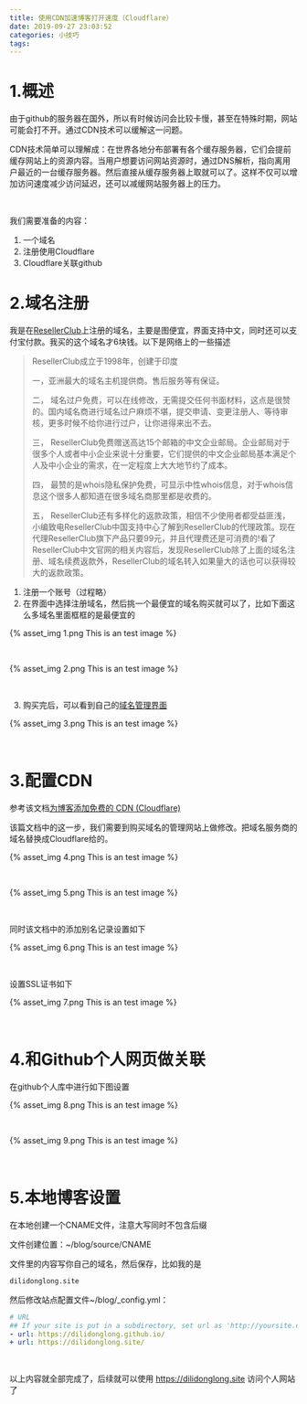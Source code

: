 ```yaml
---
title: 使用CDN加速博客打开速度（Cloudflare）
date: 2019-09-27 23:03:52
categories: 小技巧
tags:
---
```


# 1.概述

由于github的服务器在国外，所以有时候访问会比较卡慢，甚至在特殊时期，网站可能会打不开。通过CDN技术可以缓解这一问题。

CDN技术简单可以理解成：在世界各地分布部署有各个缓存服务器，它们会提前缓存网站上的资源内容。当用户想要访问网站资源时，通过DNS解析，指向离用户最近的一台缓存服务器。然后直接从缓存服务器上取就可以了。这样不仅可以增加访问速度减少访问延迟，还可以减缓网站服务器上的压力。

<!--more-->

<br>

我们需要准备的内容：

1. 一个域名
2. 注册使用Cloudflare
3. Cloudflare关联github



# 2.域名注册

我是在[ResellerClub](https://cn.resellerclub.com/)上注册的域名，主要是图便宜，界面支持中文，同时还可以支付宝付款。我买的这个域名才6块钱。以下是网络上的一些描述

> ResellerClub成立于1998年，创建于印度
>
> 一，亚洲最大的域名主机提供商。售后服务等有保证。
>
> 二， 域名过户免费，可以在线修改，无需提交任何书面材料，这点是很赞的。国内域名商进行域名过户麻烦不堪，提交申请、变更注册人、等待审核，更多时候不给你进行过户，让你进得来出不去。
>
> 三， ResellerClub免费赠送高达15个邮箱的中文企业邮局。企业邮局对于很多个人或者中小企业来说十分重要，它们提供的中文企业邮局基本满足个人及中小企业的需求，在一定程度上大大地节约了成本。
>
> 四， 最赞的是whois隐私保护免费，可显示中性whois信息，对于whois信息这个很多人都知道在很多域名商那里都是收费的。
>
> 五， ResellerClub还有多样化的返款政策，相信不少使用者都受益匪浅，小编致电ResellerClub中国支持中心了解到ResellerClub的代理政策。现在代理ResellerClub旗下产品只要99元，并且代理费还是可消费的!看了ResellerClub中文官网的相关内容后，发现ResellerClub除了上面的域名注册、域名续费返款外，ResellerClub的域名转入如果量大的话也可以获得较大的返款政策。

1. 注册一个账号（过程略）
2. 在界面中选择注册域名，然后挑一个最便宜的域名购买就可以了，比如下面这么多域名里面框框的是最便宜的

{% asset_img 1.png This is an test image %}

<br>

{% asset_img 2.png This is an test image %}

<br>

3. 购买完后，可以看到自己的[域名管理界面](https://cp.cn.resellerclub.com/servlet/ViewDomainServlet?orderid=88415254&referrerkey=SDVaUnQrOS93aWp3UjZCMWFrbDhLM244Q1Q2NjJGUDdINCtRWWxzT2c5OD0=)

{% asset_img 3.png This is an test image %}

<br>

# 3.配置CDN

参考该文档[为博客添加免费的 CDN (Cloudflare)](https://mogeko.me/2019/056/?tdsourcetag=s_pcqq_aiomsg)

该篇文档中的这一步，我们需要到购买域名的管理网站上做修改。把域名服务商的域名替换成Cloudflare给的。

{% asset_img 4.png This is an test image %}

<br>

{% asset_img 5.png This is an test image %}

<br>

同时该文档中的添加别名记录设置如下

{% asset_img 6.png This is an test image %}

<br>

设置SSL证书如下

{% asset_img 7.png This is an test image %}

<br>

# 4.和Github个人网页做关联

在github个人库中进行如下图设置

{% asset_img 8.png This is an test image %}

<br>

{% asset_img 9.png This is an test image %}

<br>

# 5.本地博客设置

在本地创建一个CNAME文件，注意大写同时不包含后缀 

文件创建位置：~/blog/source/CNAME

文件里的内容写你自己的域名，然后保存，比如我的是

```txt
dilidonglong.site
```

然后修改站点配置文件~/blog/_config.yml：

```yaml
# URL
## If your site is put in a subdirectory, set url as 'http://yoursite.com/child' and root as '/child/'
- url: https://dilidonglong.github.io/
+ url: https://dilidonglong.site/
```

<br>

以上内容就全部完成了，后续就可以使用 https://dilidonglong.site 访问个人网站了